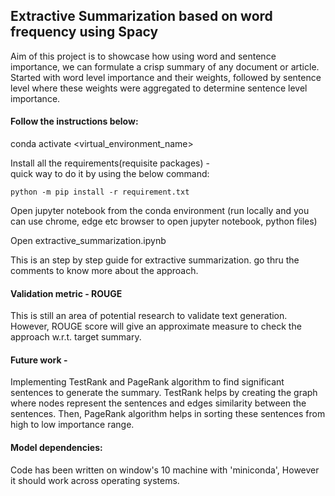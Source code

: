 ## Extractive Summarization based on word frequency using Spacy

Aim of this project is to showcase how using word and sentence importance, we can formulate a crisp summary of any document or article. Started with word level importance and their weights, followed by sentence level where these weights were aggregated to determine sentence level importance. 

#### Follow the instructions below: 

conda activate <virtual_environment_name>

Install all the requirements(requisite packages) -  
    quick way to do it by using the below command: 
    
    python -m pip install -r requirement.txt

Open jupyter notebook from the conda environment (run locally and you can use chrome, edge etc browser to open jupyter notebook, python files)

Open extractive_summarization.ipynb

This is an step by step guide for extractive summarization. go thru the comments to know more about the approach. 

#### Validation metric - ROUGE

This is still an area of potential research to validate text generation. However, ROUGE score will give an approximate measure to check the approach w.r.t. target summary.

#### Future work - 

Implementing TestRank and PageRank algorithm to find significant sentences to generate the summary. TestRank helps by creating the graph where nodes represent the sentences and edges similarity between the sentences. Then, PageRank algorithm helps in sorting these sentences from high to low importance range. 

#### Model dependencies: 
Code has been written on window's 10 machine with 'miniconda', However it should work across operating systems. 
